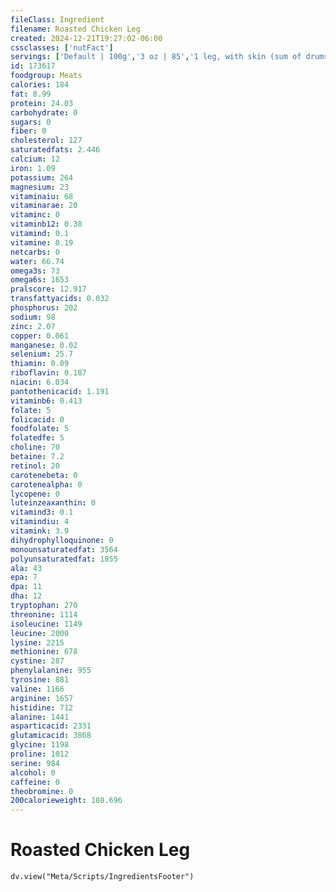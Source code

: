 ```yaml
---
fileClass: Ingredient
filename: Roasted Chicken Leg
created: 2024-12-21T19:27:02-06:00
cssclasses: ['nutFact']
servings: ['Default | 100g','3 oz | 85','1 leg, with skin (sum of drumstick+thigh+back) | 258','1 thigh with skin | 133','1 drumstick with skin | 91','1 back with skin | 35']
id: 173617
foodgroup: Meats
calories: 184
fat: 8.99
protein: 24.03
carbohydrate: 0
sugars: 0
fiber: 0
cholesterol: 127
saturatedfats: 2.446
calcium: 12
iron: 1.09
potassium: 264
magnesium: 23
vitaminaiu: 68
vitaminarae: 20
vitaminc: 0
vitaminb12: 0.38
vitamind: 0.1
vitamine: 0.19
netcarbs: 0
water: 66.74
omega3s: 73
omega6s: 1653
pralscore: 12.917
transfattyacids: 0.032
phosphorus: 202
sodium: 98
zinc: 2.07
copper: 0.061
manganese: 0.02
selenium: 25.7
thiamin: 0.09
riboflavin: 0.187
niacin: 6.034
pantothenicacid: 1.191
vitaminb6: 0.413
folate: 5
folicacid: 0
foodfolate: 5
folatedfe: 5
choline: 70
betaine: 7.2
retinol: 20
carotenebeta: 0
carotenealpha: 0
lycopene: 0
luteinzeaxanthin: 0
vitamind3: 0.1
vitamindiu: 4
vitamink: 3.9
dihydrophylloquinone: 0
monounsaturatedfat: 3564
polyunsaturatedfat: 1855
ala: 43
epa: 7
dpa: 11
dha: 12
tryptophan: 270
threonine: 1114
isoleucine: 1149
leucine: 2000
lysine: 2215
methionine: 678
cystine: 287
phenylalanine: 955
tyrosine: 881
valine: 1166
arginine: 1657
histidine: 712
alanine: 1441
asparticacid: 2331
glutamicacid: 3868
glycine: 1198
proline: 1012
serine: 984
alcohol: 0
caffeine: 0
theobromine: 0
200calorieweight: 108.696
---
```


# Roasted Chicken Leg

```dataviewjs
dv.view("Meta/Scripts/IngredientsFooter")
```